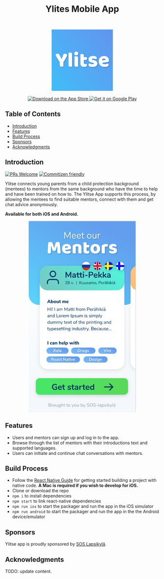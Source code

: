 <h1 align="center"> Ylites Mobile App</h1> <br>
<p align="center">
    <img alt="Ylitse" title="Ylitse" src="https://github.com/ylitse/ylitse-app/blob/master/ylitse_logo.png">
</p>

<p align="center">
  <a href="#">
    <img alt="Download on the App Store" title="App Store" src="http://i.imgur.com/0n2zqHD.png" width="140">
  </a>

  <a href="#">
    <img alt="Get it on Google Play" title="Google Play" src="http://i.imgur.com/mtGRPuM.png" width="140">
  </a>
</p>

<!-- START doctoc generated TOC please keep comment here to allow auto update -->
<!-- DON'T EDIT THIS SECTION, INSTEAD RE-RUN doctoc TO UPDATE -->
## Table of Contents

- [Introduction](#introduction)
- [Features](#features)
- [Build Process](#build-process)
- [Sponsors](#sponsors)
- [Acknowledgments](#acknowledgments)

<!-- END doctoc generated TOC please keep comment here to allow auto update -->

## Introduction

[![PRs Welcome](https://img.shields.io/badge/PRs-welcome-brightgreen.svg?style=flat-square)](http://makeapullrequest.com)
[![Commitizen friendly](https://img.shields.io/badge/commitizen-friendly-brightgreen.svg?style=flat-square)](http://commitizen.github.io/cz-cli/)

Ylitse  connects young parents from a child protection background (mentees) to mentors from the same background who have the time to help and have been trained on how to. The Ylitse App supports this process, by allowing the mentees to find suitable mentors, connect with them and get chat advice anonymously.

**Available for both iOS and Android.**

<p align="center">
  <img src="https://github.com/ylitse/ylitse-app/blob/master/main_screen.png" width=350>
</p>

## Features

* Users and mentors can sign up and log in to the app.
* Browse through the list of mentors with their introductions text and supported languages.
* Users can initiate and continue chat conversations with mentors.

## Build Process

- Follow the [React Native Guide](https://facebook.github.io/react-native/docs/getting-started.html) for getting started building a project with native code. **A Mac is required if you wish to develop for iOS.**
- Clone or download the repo
- `npm i` to install dependencies
- `npm start` to link react-native dependencies
- `npm run ios` to start the packager and run the app in the iOS simulator
- `npm run android` to start the packager and run the app in the the Android device/emulator

## Sponsors

Ylitse app is proudly sponsored by [SOS Lapsikylä](https://www.sos-lapsikyla.fi/).

## Acknowledgments

TODO: update content.
